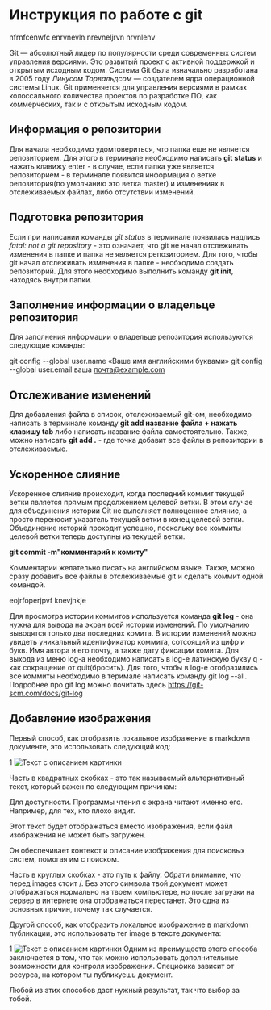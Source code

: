 # Инструкция по работе с git

nfrnfcenwfc
enrvnevln
nrevneljrvn
nrvnlenv

Git — абсолютный лидер по популярности среди современных систем управления версиями. Это развитый проект с активной поддержкой и открытым исходным кодом. Система Git была изначально разработана в 2005 году *Линусом Торвальдсом* — создателем ядра операционной системы Linux. Git применяется для управления версиями в рамках колоссального количества проектов по разработке ПО, как коммерческих, так и с открытым исходным кодом.

## Информация о репозитории

Для начала необходимо удомтовериться, что папка еще не является репозиторием. Для этого в терминале необходимо написать **git status** и нажать клавижу enter - в случае, если папка уже является репозиторием - в терминале появится информация о ветке репозитория(по умолчанию это ветка master) и изменениях в отслеживаемых файлах, либо отсутствии изменений.


## Подготовка репозитория

Если при написании команды *git status* в терминале появилась надпись *fatal: not a git repository* - это означает, что git не начал отслеживать изменения в папке и папка не является репозиторием.
Для того, чтобы git начал отслеживать изменения в папке - необходимо создать репозиторий. Для этого необходимо выполнить команду **git init**, находясь внутри папки.

## Заполнение информации о владельце репозитория

Для заполнения информации о владельце репозитория используются следующие команды:

 git config --global user.name «Ваше имя английскими буквами»
 git config --global user.email ваша почта@example.com 

## Отслеживание изменений 

Для добавления файла в список, отслеживаемый git-ом, необходимо написать в терминале команду **git add название файла + нажать клавишу tab** либо написать название файла самостоятельно. Также, можно написать **git add .** - где точка добавит все файлы в репозитории в отслеживаемые.

## Ускоренное слияние

Ускоренное слияние происходит, когда последний коммит текущей ветки является прямым продолжением целевой ветки. В этом случае для объединения истории Git не выполняет полноценное слияние, а просто переносит указатель текущей ветки в конец целевой ветки. Объединение историй проходит успешно, поскольку все коммиты целевой ветки теперь доступны из текущей ветки. 

**git commit -m"комментарий к комиту"**

Комментарии желательно писать на английском языке.
Также, можно сразу добавить все файлы в отслеживаемые git и сделать коммит одной командой. 

eojrfoperjpvf
knevjnkje

Для просмотра истории коммитов используется команда **git log** - она нужна для вывода на экран всей истории изменений. По умолчанию выводятся только два последних комита. В истории изменений можно увидеть уникальный идентификатор коммита, сотсоящий из цифр и букв. Имя автора и его почту, а также дату фиксации комита. Для выхода из меню log-а необходимо написать в log-е латинскую букву q - как сокращение от quit(бросить). Для того, чтобы в log-е отобразились все коммиты необходимо в теримале написать команду git log --all. Подробнее про git log можно почитать здесь https://git-scm.com/docs/git-log

## Добавление изображения 

Первый способ, как отобразить локальное изображение в markdown документе, это использовать следующий код:

1 ![Текст с описанием картинки](/images/picture.jpg)

Часть в квадратных скобках - это так называемый альтернативный текст, который важен по следующим причинам:

Для доступности. Программы чтения с экрана читают именно его. Например, для тех, кто плохо видит.

Этот текст будет отображаться вместо изображения, если файл изображения не может быть загружен.

Он обеспечивает контекст и описание изображения для поисковых систем, помогая им с поиском.

Часть в круглых скобках - это путь к файлу. Обрати внимание, что перед images стоит /. Без этого символа твой документ может отображаться нормально на твоем компьютере, но после загрузки на сервер в интернете она отображаться перестанет. Это одна из основных причин, почему так случается.

Другой способ, как отобразить локальное изображение в markdown публикации, это использовать тег image в тексте документа:

1
<image src="/images/picture.jpg" alt="Текст с описанием картинки">
Одним из преимуществ этого способа заключается в том, что так можно использовать дополнительные возможности для контроля изображения. Специфика зависит от ресурса, на котором ты публикуешь документ.

Любой из этих способов даст нужный результат, так что выбор за тобой.